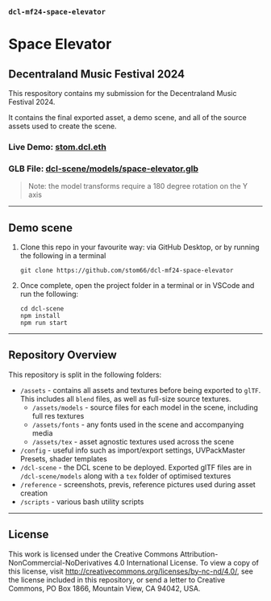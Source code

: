 ### `dcl-mf24-space-elevator`

# Space Elevator
## Decentraland Music Festival 2024

This respository contains my submission for the Decentraland Music Festival 2024. 

It contains the final exported asset, a demo scene, and all of the source assets used to create the scene.

### Live Demo: [stom.dcl.eth](https://decentraland.org/play/?NETWORK=mainnet&position=0%2C0&ealm=stom.dcl.eth)

### GLB File: [dcl-scene/models/space-elevator.glb](https://raw.githubusercontent.com/stom66/dcl-mf24-space-elevator/refs/heads/main/dcl-scene/models/space-elevator.glb)

> Note: the model transforms require a 180 degree rotation on the Y axis
	


---

## Demo scene

1) Clone this repo in your favourite way: via GitHub Desktop, or by running the following in a terminal
	```
	git clone https://github.com/stom66/dcl-mf24-space-elevator
	```
1) Once complete, open the project folder in a terminal or in VSCode and run the following:
	```
    cd dcl-scene
	npm install
	npm run start
	```

---

## Repository Overview

This repository is split in the following folders:

* `/assets` - contains all assets and textures before being exported to `glTF`. This includes all `blend` files, as well as full-size source textures.
    * `/assets/models` - source files for each model in the scene, including full res textures
    * `/assets/fonts` - any fonts used in the scene and accompanying media
    * `/assets/tex` - asset agnostic textures used across the scene
* `/config` - useful info such as import/export settings, UVPackMaster Presets, shader templates
* `/dcl-scene` - the DCL scene to be deployed. Exported glTF files are in `/dcl-scene/models` along with a `tex` folder of optimised textures
* `/reference` - screenshots, previs, reference pictures used during asset creation
* `/scripts` - various bash utility scripts

---

## License

This work is licensed under the Creative Commons Attribution-NonCommercial-NoDerivatives 4.0 International License. To view a copy of this license, visit http://creativecommons.org/licenses/by-nc-nd/4.0/, see the license included in this repository, or send a letter to Creative Commons, PO Box 1866, Mountain View, CA 94042, USA.